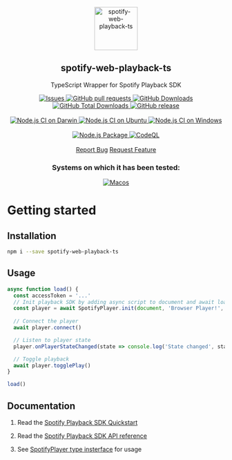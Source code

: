 <p align="center">
 <img width="100px" src="https://raw.githubusercontent.com/tkhduracell/spotify-web-playback-ts/main/.github/images/favicon512x512-npm.png" align="center" alt="spotify-web-playback-ts" />
 <h2 align="center">spotify-web-playback-ts</h2>
 <p align="center">TypeScript Wrapper for Spotify Playback SDK</p>
  <p align="center">
    <a href="https://github.com/tkhduracell/spotify-web-playback-ts/issues">
      <img alt="Issues" src="https://img.shields.io/github/issues/tkhduracell/spotify-web-playback-ts?style=flat&color=336791" />
    </a>
    <a href="https://github.com/tkhduracell/spotify-web-playback-ts/pulls">
      <img alt="GitHub pull requests" src="https://img.shields.io/github/issues-pr/tkhduracell/spotify-web-playback-ts?style=flat&color=336791" />
    </a>
     <a href="https://github.com/tkhduracell/spotify-web-playback-ts">
      <img alt="GitHub Downloads" src="https://img.shields.io/npm/dw/spotify-web-playback-ts?style=flat&color=336791" />
    </a>
    <a href="https://github.com/tkhduracell/spotify-web-playback-ts">
      <img alt="GitHub Total Downloads" src="https://img.shields.io/npm/dt/spotify-web-playback-ts?color=336791&label=Total%20downloads" />
    </a>
 <a href="https://github.com/tkhduracell/spotify-web-playback-ts">
      <img alt="GitHub release" src="https://img.shields.io/github/release/tkhduracell/spotify-web-playback-ts.svg?style=flat&color=336791" />
    </a>
    <br />
    <br />
 <a href="https://github.com/tkhduracell/spotify-web-playback-ts/actions/workflows/node.js-macos.yml">
      <img alt="Node.js CI on Darwin" src="https://github.com/tkhduracell/spotify-web-playback-ts/actions/workflows/node.js-macos.yml/badge.svg" />
    </a>
  <a href="https://github.com/tkhduracell/spotify-web-playback-ts/actions/workflows/node.js-ubuntu.yml">
      <img alt="Node.js CI on Ubuntu" src="https://github.com/tkhduracell/spotify-web-playback-ts/actions/workflows/node.js-ubuntu.yml/badge.svg" />
    </a>
 <a href="https://github.com/tkhduracell/spotify-web-playback-ts/actions/workflows/node.js-windows.yml">
      <img alt="Node.js CI on Windows" src="https://github.com/tkhduracell/spotify-web-playback-ts/actions/workflows/node.js-windows.yml/badge.svg" />
    </a>
    <br />
    <br />
 <a href="https://github.com/tkhduracell/spotify-web-playback-ts/actions/workflows/npm-publish.yml">
      <img alt="Node.js Package" src="https://github.com/tkhduracell/spotify-web-playback-ts/actions/workflows/npm-publish.yml/badge.svg" />
    </a>
 <a href="https://github.com/tkhduracell/spotify-web-playback-ts/actions/workflows/codeql-analysis.yml">
      <img alt="CodeQL" src="https://github.com/tkhduracell/spotify-web-playback-ts/actions/workflows/codeql-analysis.yml/badge.svg?style=flat&color=336791" />
    </a>
    <br />
    <br />
  <a href="https://github.com/tkhduracell/spotify-web-playback-ts/issues/new/choose">Report Bug</a>
  <a href="https://github.com/tkhduracell/spotify-web-playback-ts/issues/new/choose">Request Feature</a>
  </p>
 <h3 align="center">Systems on which it has been tested:</h3>
 <p align="center">
   <a href="https://www.apple.com/br/macos/">
      <img alt="Macos" src="https://img.shields.io/badge/mac%20os-000000?style=for-the-badge&logo=apple&logoColor=white&style=flat" />
  </a>
</p>

# Getting started

## Installation
```bash
npm i --save spotify-web-playback-ts
```

## Usage
```js
async function load() {
  const accessToken = '...'
  // Init playback SDK by adding async script to document and await load
  const player = await SpotifyPlayer.init(document, 'Browser Player!', 0.5, cb => cb(accessToken))
  
  // Connect the player
  await player.connect()

  // Listen to player state
  player.onPlayerStateChanged(state => console.log('State changed', state)

  // Toggle playback
  await player.togglePlay()
}

load()
```

## Documentation

1. Read the [Spotify Playback SDK Quickstart](https://developer.spotify.com/documentation/web-playback-sdk/quick-start/)

2. Read the [Spotify Playback SDK API reference](https://developer.spotify.com/documentation/web-playback-sdk/reference/#api-spotify-player)

3. See [SpotifyPlayer type insterface](./src/index.ts) for usage
